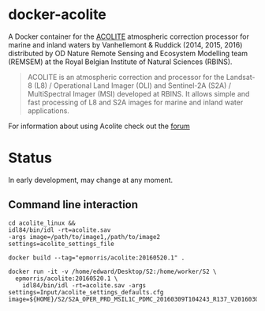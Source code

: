 # docker-acolite

A Docker container for the [ACOLITE](https://odnature.naturalsciences.be/remsem/acolite) atmospheric correction processor for marine and inland waters by Vanhellemont & Ruddick (2014, 2015, 2016) distributed by OD Nature Remote Sensing and Ecosystem Modelling team (REMSEM) at the Royal Belgian Institute of Natural Sciences (RBINS).

> ACOLITE is an atmospheric correction and processor for the Landsat-8 (L8) / Operational Land Imager (OLI) and Sentinel-2A (S2A) / MultiSpectral Imager (MSI) developed at RBINS. It allows simple and fast processing of L8 and S2A images for marine and inland water applications. 

For information about using Acolite check out the [ forum](https://odnature.naturalsciences.be/remsem/acolite-forum/)

# Status

In early development, may change at any moment.

## Command line interaction
```
cd acolite_linux &&
idl84/bin/idl -rt=acolite.sav 
-args image=/path/to/image1,/path/to/image2
settings=acolite_settings_file
```

```
docker build --tag="epmorris/acolite:20160520.1" .
```

```
docker run -it -v /home/edward/Desktop/S2:/home/worker/S2 \
  epmorris/acolite:20160520.1 \
    idl84/bin/idl -rt=acolite.sav -args settings=Input/acolite_settings_defaults.cfg image=${HOME}/S2/S2A_OPER_PRD_MSIL1C_PDMC_20160309T104243_R137_V20160308T112023_20160308T112023.SAFE/GRANULE/S2A_OPER_MSI_L1C_TL_MTI__20160308T193334_A003709_T29SQA_N02.01
```

